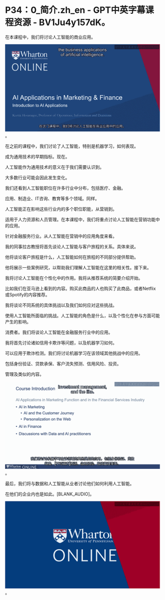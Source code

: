 # P34：0_简介.zh_en - GPT中英字幕课程资源 - BV1Ju4y157dK。

在本课程中，我们将讨论人工智能的商业应用。

![](img/b5f58d223da374964c1bb47b972fa4f7_1.png)。

在之前的课程中，我们讨论了人工智能，特别是机器学习，如何表现。

成为通用技术的早期指标。现在。

人工智能作为通用技术的意义在于我们需要认识到。

大多数行业可能会因此发生变化。

我们还看到人工智能职位在许多行业中分布，包括医疗、金融。

应用、制造业、IT咨询、教育等多个领域。同样。

人工智能正在影响这些行业内的多个职位职能，从营销到。

适用于人力资源和人员管理。在本课程中，我们将重点讨论人工智能在营销功能中的应用。

针对金融服务行业。从人工智能在营销中的应用角度来看。

我的同事拉古教授将首先谈论人工智能与客户旅程的关系。具体来说。

他将谈论客户旅程是什么，人工智能如何在旅程的不同部分提供帮助。

他将展示一些案例研究，以帮助我们理解人工智能在这里的相关性。接下来。

我将讨论人工智能在个性化中的作用。我将从推荐系统的简要介绍开始。

比如我们在亚马逊上看到的内容。购买此商品的人也购买了此商品，或者Netflix或Spotify的内容推荐。

我将谈论不同系统的具体挑战以及我们如何应对这些挑战。

使用人工智能所面临的挑战。人工智能的角色是什么，以及个性化在参与方面可能产生的影响。

消费者。我们将谈论人工智能在金融服务行业中的应用。

我将首先讨论诸如信用卡欺诈等问题，以及机器学习如何。

可以应用于欺诈检测。我们将讨论机器学习在该领域其他挑战中的应用。

包括身份验证、贷款承保、客户流失预测、信用风险、投资。

管理及类似的内容。

![](img/b5f58d223da374964c1bb47b972fa4f7_3.png)。

最后，我们将与数据和人工智能从业者讨论他们如何利用人工智能。

在他们的企业内也是如此。[BLANK_AUDIO]。

![](img/b5f58d223da374964c1bb47b972fa4f7_5.png)。
